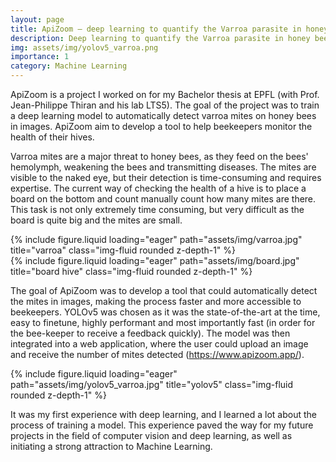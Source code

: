 ```yaml
---
layout: page
title: ApiZoom – deep learning to quantify the Varroa parasite in honey bee hive images
description: Deep learning to quantify the Varroa parasite in honey bee hive images
img: assets/img/yolov5_varroa.png
importance: 1
category: Machine Learning
---
```


ApiZoom is a project I worked on for my Bachelor thesis at EPFL (with Prof. Jean-Philippe Thiran and his lab LTS5). The goal of the project was to train a deep learning model to automatically detect varroa mites on honey bees in images. ApiZoom aim to develop a tool to help beekeepers monitor the health of their hives.

Varroa mites are a major threat to honey bees, as they feed on the bees' hemolymph, weakening the bees and transmitting diseases. The mites are visible to the naked eye, but their detection is time-consuming and requires expertise. The current way of checking the health of a hive is to place a board on the bottom and count manually count how many mites are there. This task is not only extremely time consuming, but very difficult as the board is quite big and the mites are small.

<div class="row">
    <div class="col-sm mt-2 mt-md-0">
        {% include figure.liquid loading="eager" path="assets/img/varroa.jpg" title="varroa" class="img-fluid rounded z-depth-1" %}
    </div>
    <div class="col-sm mt-2 mt-md-0">
        {% include figure.liquid loading="eager" path="assets/img/board.jpg" title="board hive" class="img-fluid rounded z-depth-1" %}
    </div>
</div>

The goal of ApiZoom was to develop a tool that could automatically detect the mites in images, making the process faster and more accessible to beekeepers. YOLOv5 was chosen as it was the state-of-the-art at the time, easy to finetune, highly performant and most importantly fast (in order for the bee-keeper to receive a feedback quickly). The model was then integrated into a web application, where the user could upload an image and receive the number of mites detected (<a href="https://www.apizoom.app/">https://www.apizoom.app/</a>).

<div class="row">
    <div class="col-sm mt-2 mt-md-0">
        {% include figure.liquid loading="eager" path="assets/img/yolov5_varroa.jpg" title="yolov5" class="img-fluid rounded z-depth-1" %}
    </div>
</div>

It was my first experience with deep learning, and I learned a lot about the process of training a model. This experience paved the way for my future projects in the field of computer vision and deep learning, as well as initiating a strong attraction to Machine Learning.

